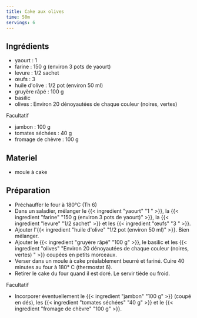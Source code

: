 ```yaml
---
title: Cake aux olives
time: 50m
servings: 6
---
```


## Ingrédients

* yaourt : 1 
* farine : 150 g (environ 3 pots de yaourt)
* levure : 1/2 sachet
* œufs : 3 
* huile d'olive : 1/2 pot (environ 50 ml)
* gruyère râpé : 100 g
* basilic
* olives : Environ 20 dénoyautées de chaque couleur (noires, vertes) 

Facultatif
* jambon : 100 g
* tomates séchées : 40 g
* fromage de chèvre : 100 g


## Materiel

* moule à cake


## Préparation

* Préchauffer le four à 180°C (Th 6)
* Dans un saladier, mélanger le {{< ingredient "yaourt" "1 " >}}, la {{< ingredient "farine" "150 g (environ 3 pots de yaourt)" >}}, la {{< ingredient "levure" "1/2 sachet" >}} et les {{< ingredient "œufs" "3 " >}}.
* Ajouter l'{{< ingredient "huile d'olive" "1/2 pot (environ 50 ml)" >}}. Bien mélanger.
* Ajouter le {{< ingredient "gruyère râpé" "100 g" >}}, le basilic et les {{< ingredient "olives" "Environ 20 dénoyautées de chaque couleur (noires, vertes) " >}} coupées en petits morceaux.
* Verser dans un moule à cake préalablement beurré et fariné. Cuire 40 minutes au four à 180° C (thermostat 6).
* Retirer le cake du four quand il est doré. Le servir tiède ou froid.

Facultatif
* Incorporer éventuellement le {{< ingredient "jambon" "100 g" >}} (coupé en dés), les {{< ingredient "tomates séchées" "40 g" >}} et le {{< ingredient "fromage de chèvre" "100 g" >}}.


